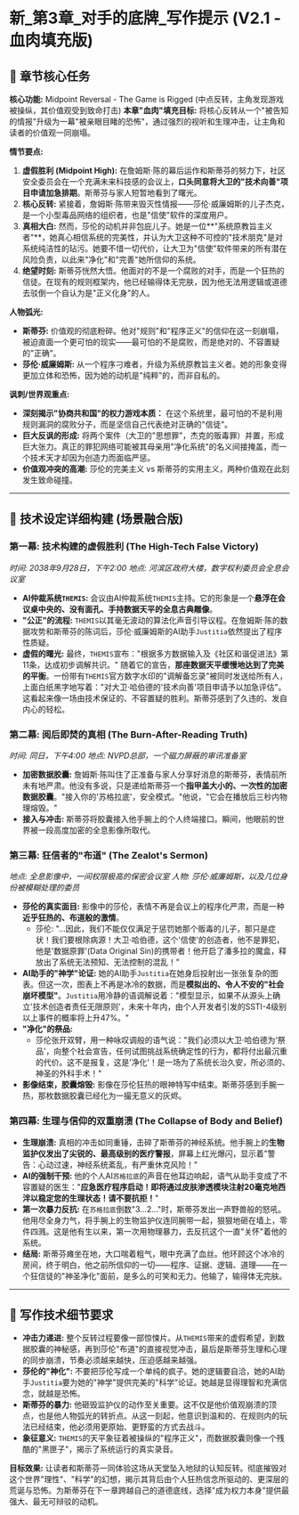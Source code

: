 # 新_第3章_对手的底牌_写作提示 (V2.1 - 血肉填充版)

## 🎯 章节核心任务

**核心功能:** Midpoint Reversal - The Game is Rigged (中点反转，主角发现游戏被操纵，其价值观受到致命打击)
**本章"血肉"填充目标:** 将核心反转从一个"被告知的情报"升级为一幕"被亲眼目睹的恐怖"，通过强烈的视听和生理冲击，让主角和读者的价值观一同崩塌。

**情节要点:**
1.  **虚假胜利 (Midpoint High):** 在詹姆斯·陈的幕后运作和斯蒂芬的努力下，社区安全委员会在一个充满未来科技感的会议上，**口头同意将大卫的"技术向善"项目申请加急排期**。斯蒂芬与家人短暂地看到了曙光。
2.  **核心反转:** 紧接着，詹姆斯·陈带来毁灭性情报——莎伦·威廉姆斯的儿子杰克，是一个小型毒品网络的组织者，也是"信使"软件的深度用户。
3.  **真相大白:** 然而，莎伦的动机并非包庇儿子。她是一位**"系统原教旨主义者"**，她真心相信系统的完美性，并认为大卫这种不可控的"技术朋克"是对系统纯洁性的玷污。她要不惜一切代价，让大卫为"信使"软件带来的所有潜在风险负责，以此来"净化"和"完善"她所信仰的系统。
4.  **绝望时刻:** 斯蒂芬恍然大悟。他面对的不是一个腐败的对手，而是一个狂热的信徒。在现有的规则框架内，他已经输得体无完肤，因为他无法用逻辑或道德去驳倒一个自认为是"正义化身"的人。

**人物弧光:**
- **斯蒂芬:** 价值观的彻底粉碎。他对"规则"和"程序正义"的信仰在这一刻崩塌，被迫直面一个更可怕的现实——最可怕的不是腐败，而是绝对的、不容置疑的"正确"。
- **莎伦·威廉姆斯:** 从一个程序刁难者，升级为系统原教旨主义者。她的形象变得更加立体和恐怖，因为她的动机是"纯粹"的，而非自私的。

**讽刺/世界观重点:**
- **深刻揭示"协商共和国"的权力游戏本质：** 在这个系统里，最可怕的不是利用规则漏洞的腐败分子，而是坚信自己代表绝对正确的"信徒"。
- **巨大反讽的形成:** 将两个案件（大卫的"思想罪"，杰克的贩毒罪）并置，形成巨大张力。真正的罪犯网络可能被其母亲用"净化系统"的名义间接掩盖，而一个技术天才却因为创造力而面临严惩。
- **价值观冲突的高潮:** 莎伦的完美主义 vs 斯蒂芬的实用主义，两种价值观在此刻发生致命碰撞。

---

## 🔬 技术设定详细构建 (场景融合版)

### **第一幕: 技术构建的虚假胜利 (The High-Tech False Victory)**
*时间: 2038年9月28日，下午2:00*
*地点: 河滨区政府大楼，数字权利委员会全息会议室*

- **AI仲裁系统`THEMIS`:** 会议由AI仲裁系统`THEMIS`主持。它的形象是一个**悬浮在会议桌中央的、没有面孔、手持数据天平的全息古典雕像**。
- **"公正"的流程:** `THEMIS`以其毫无波动的算法化声音引导议程。在詹姆斯·陈的数据攻势和斯蒂芬的陈词后，莎伦·威廉姆斯的AI助手`Justitia`依然提出了程序性质疑。
- **虚假的曙光:** 最终，`THEMIS`宣布："根据多方数据输入及《社区和谐促进法》第11条，达成初步调解共识。" 随着它的宣告，**那座数据天平缓慢地达到了完美的平衡**。一份带有`THEMIS`官方数字水印的"调解备忘录"被同时发送给所有人，上面白纸黑字地写着："对大卫·哈伯德的'技术向善'项目申请予以加急评估"。这看起来像一场由技术保证的、不容置疑的胜利。斯蒂芬感到了久违的、发自内心的轻松。

### **第二幕: 阅后即焚的真相 (The Burn-After-Reading Truth)**
*时间: 同日，下午4:00*
*地点: NVPD总部，一个磁力屏蔽的审讯准备室*

- **加密数据胶囊:** 詹姆斯·陈叫住了正准备与家人分享好消息的斯蒂芬，表情前所未有地严肃。他没有多说，只是递给斯蒂芬一个**指甲盖大小的、一次性的加密数据胶囊**。"接入你的'苏格拉底'，安全模式。"他说，"它会在播放后三秒内物理熔毁。"
- **接入与冲击:** 斯蒂芬将胶囊接入他手腕上的个人终端接口。瞬间，他眼前的世界被一段高度加密的全息影像所取代。

### **第三幕: 狂信者的"布道" (The Zealot's Sermon)**
*地点: 全息影像中，一间权限极高的保密会议室*
*人物: 莎伦·威廉姆斯，以及几位身份被模糊处理的委员*

- **莎伦的真实面目:** 影像中的莎伦，表情不再是会议上的程序化严肃，而是一种**近乎狂热的、布道般的激情**。
    - 莎伦: "...因此，我们不能仅仅满足于惩罚她那个贩毒的儿子，那只是症状！我们要根除病源！大卫·哈伯德，这个'信使'的创造者，他不是罪犯，他是'数据原罪'(Data Original Sin)的携带者！他开启了潘多拉的魔盒，释放出了系统无法预知、无法控制的混乱！"
- **AI助手的"神学"论证:** 她的AI助手`Justitia`在她身后投射出一张张复杂的图表。但这一次，图表上不再是冰冷的数据，而是**模拟出的、令人不安的"社会崩坏模型"**。`Justitia`用冷静的语调解说着："模型显示，如果不从源头上确立'技术创造者责任无限原则'，未来十年内，由个人开发者引发的SSTI-4级别以上事件的概率将上升47%。"
- **"净化"的祭品:**
    - 莎伦张开双臂，用一种咏叹调般的语气说："我们必须以大卫·哈伯德为'祭品'，向整个社会宣告，任何试图挑战系统确定性的行为，都将付出最沉重的代价。这不是报复，这是'净化'！是一场为了系统长治久安，所必须的、神圣的外科手术！"
- **影像结束，胶囊熔毁:** 影像在莎伦狂热的眼神特写中结束。斯蒂芬感到手腕一热，那枚数据胶囊已经化为一撮无意义的灰烬。

### **第四幕: 生理与信仰的双重崩溃 (The Collapse of Body and Belief)**
- **生理崩溃:** 真相的冲击如同重锤，击碎了斯蒂芬的神经系统。他手腕上的**生物监护仪发出了尖锐的、最高级别的医疗警报**，屏幕上红光爆闪，显示着"警告：心动过速，神经系统紊乱，有严重休克风险！"
- **AI的强制干预:** 他的个人AI`苏格拉底`的声音在他耳边响起，语气从助手变成了不容置疑的医生："**应急医疗程序启动！即将通过皮肤渗透模块注射20毫克地西泮以稳定您的生理状态！请不要抗拒！**"
- **第一次暴力反抗:** 在`苏格拉底`倒数"3...2..."时，斯蒂芬发出一声野兽般的怒吼。他用尽全身力气，将手腕上的生物监护仪连同腕带一起，狠狠地砸在墙上，零件四溅。这是他有生以来，第一次用物理暴力，去反抗这个一直"关怀"着他的系统。
- **结局:** 斯蒂芬瘫坐在地，大口喘着粗气，眼中充满了血丝。他环顾这个冰冷的房间，终于明白，他之前所信仰的一切——程序、证据、逻辑、道理——在一个狂信徒的"神圣净化"面前，是多么的可笑和无力。他输了，输得体无完肤。

---

## 📝 写作技术细节要求

- **冲击力递进:** 整个反转过程要像一部惊悚片。从`THEMIS`带来的虚假希望，到数据胶囊的神秘感，再到莎伦"布道"的直接视觉冲击，最后是斯蒂芬生理和心理的同步崩溃，节奏必须越来越快，压迫感越来越强。
- **莎伦的"神化":** 不要把莎伦写成一个单纯的疯子。她的逻辑要自洽，她的AI助手`Justitia`要为她的"神学"提供完美的"科学"论证。她越是显得理智和充满信念，就越是恐怖。
- **斯蒂芬的暴力:** 他砸毁监护仪的动作至关重要。这不仅是他价值观崩溃的顶点，也是他人物弧光的转折点。从这一刻起，他意识到温和的、在规则内的玩法已经结束，他必须用更原始、更野蛮的方式去战斗。
- **象征意义:** `THEMIS`的天平象征着被操纵的"程序正义"，而数据胶囊则像一个残酷的"黑匣子"，揭示了系统运行的真实录音。

**目标效果:**
让读者和斯蒂芬一同体验这场从天堂坠入地狱的认知反转。彻底摧毁对这个世界"理性"、"科学"的幻想，揭示其背后由个人狂热信念所驱动的、更深层的荒诞与恐怖。为斯蒂芬在下一章跨越自己的道德底线，选择"成为权力本身"提供最强大、最无可辩驳的动机。 